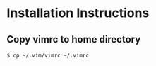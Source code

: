 # Installation Instructions

## Copy vimrc to home directory

```bash
$ cp ~/.vim/vimrc ~/.vimrc
```
